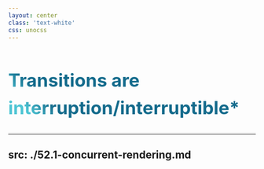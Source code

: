 ```yaml
---
layout: center
class: 'text-white'
css: unocss
---
```

<style>
.first-problem { line-height: 3.5rem !important;
  background-color: #2B90B6;
  background-image: linear-gradient(45deg, #4EC5D4 10%, #146b8c 20%);
  background-size: 100%;
  font-size: 2.3rem !important;
  -webkit-background-clip: text;
  -moz-background-clip: text;
  -webkit-text-fill-color: transparent;
  -moz-text-fill-color: transparent;
}

.text {
    font-size: 1.9rem !important;
}
</style>

<h1 class="first-problem">Transitions are interruption/interruptible*</h1>


---
src: ./52.1-concurrent-rendering.md
---

